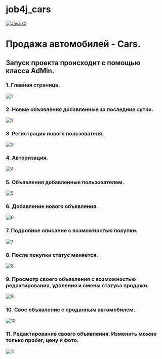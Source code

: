 ﻿# job4j_cars

[![Java CI](https://github.com/PerpetuumEbner/job4j_cars/actions/workflows/maven.yml/badge.svg)](https://github.com/PerpetuumEbner/job4j_cars/actions/workflows/maven.yml)

# Продажа автомобилей - Cars.
## Запуск проекта происходит с помощью класса AdMin.

### 1. Главная страница.

![1](img/1.jpg)

### 2. Новые объявления добавленные за последние сутки.

![2](img/2.jpg)

### 3. Регистрация нового пользователя.

![3](img/3.jpg)

### 4. Авторизация.

![4](img/4.jpg)

### 5. Объявления добавленные пользователем.

![5](img/5.jpg)

### 6. Добавление нового объявления.

![6](img/6.jpg)

### 7. Подробное описание с возможностью покупки.

![7](img/7.jpg)

### 8. После покупки статус меняется.

![8](img/8.jpg)

### 9. Просмотр своего объявления с возможностью редактирования, удаления и смены статуса продажи.

![9](img/9.jpg)

### 10. Свое объявление с проданным автомобилем.

![10](img/10.jpg)

### 11. Редактирование своего объявления. Изменить можно только пробег, цену и фото.

![11](img/11.jpg)